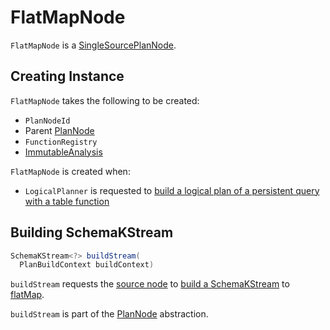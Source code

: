 # FlatMapNode

`FlatMapNode` is a [SingleSourcePlanNode](SingleSourcePlanNode.md).

## Creating Instance

`FlatMapNode` takes the following to be created:

* <span id="id"> `PlanNodeId`
* <span id="source"> Parent [PlanNode](PlanNode.md)
* <span id="functionRegistry"> `FunctionRegistry`
* <span id="analysis"> [ImmutableAnalysis](../analyzer/ImmutableAnalysis.md)

`FlatMapNode` is created when:

* `LogicalPlanner` is requested to [build a logical plan of a persistent query with a table function](LogicalPlanner.md#buildPersistentLogicalPlan-tableFunctions)

## <span id="buildStream"> Building SchemaKStream

```java
SchemaKStream<?> buildStream(
  PlanBuildContext buildContext)
```

`buildStream` requests the [source node](SingleSourcePlanNode.md#getSource) to [build a SchemaKStream](PlanNode.md#buildStream) to [flatMap](../SchemaKStream.md#flatMap).

`buildStream` is part of the [PlanNode](PlanNode.md#buildStream) abstraction.
